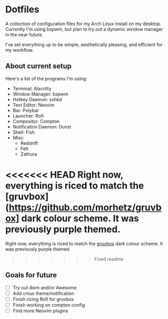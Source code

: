 # Dotfiles

A collection of configuration files for my Arch Linux install on my desktop. Currently I'm using bspwm, but plan to try out a dynamic window manager in the near future.  

I've set everything up to be simple, aesthetically pleasing, and efficient for my workflow.

## About current setup

Here's a list of the programs I'm using:
- Terminal: Alacritty
- Window Manager: bspwm
- Hotkey Daemon: sxhkd
- Text Editor: Neovim
- Bar: Polybar
- Launcher: Rofi
- Compositor: Compton
- Notification Daemon: Dunst
- Shell: Fish
- Misc:
  - Redshift
  - Feh
  - Zathura

<<<<<<< HEAD
Right now, everything is riced to match the [gruvbox](https://github.com/morhetz/gruvbox] dark colour scheme. It was previously purple themed.
=======
Right now, everything is riced to match the [gruvbox](https://github.com/morhetz/gruvbox) dark colour scheme. It was previously purple themed.
>>>>>>> Fixed readme

## Goals for future
- [ ] Try out dwm and/or Awesome
- [ ] Add cmus theme/notification
- [ ] Finish ricing Rofi for gruvbox
- [ ] Finish working on compton config
- [ ] Find more Neovim plugins
